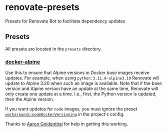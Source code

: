 # renovate-presets

Presets for Renovate Bot to facilitate dependency updates

## Presets

All presets are located in the `presets` directory.

### [docker-alpine](./presets/docker-alpine.json5)

Use this to ensure that Alpine versions in Docker base images receive updates.
For example, when using `python:3.11.9-alpine3.19` Renovate will update to Alpine 3.20 when such an image is available.
Note that if the base version and Alpine version have an update at the same time, Renovate will only create one update at a time. I.e., first, the Python version is updated, then the Alpine version.

If you want updates for `node` images, you must ignore the preset [`workarounds:nodeDockerVersioning`](https://docs.renovatebot.com/presets-workarounds/#workaroundsnodedockerversioning) in the project's config.

Thanks to [Aaron Goldenthal](https://github.com/renovatebot/renovate/discussions/29501) for help in getting this working.
